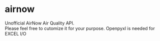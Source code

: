 # airnow
Unofficial AirNow Air Quality API.  
Please feel free to cutomize it for your purpose. 
Openpyxl is needed for EXCEL I/O

